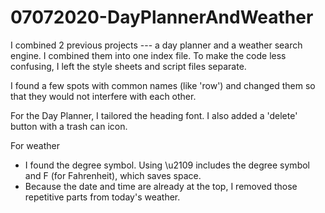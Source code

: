 # 07072020-DayPlannerAndWeather

I combined 2 previous projects --- a day planner and a weather search engine.  I combined them into one index file.  To make the code less confusing, I left the style sheets and script files separate.  

I found a few spots with common names (like 'row') and changed them so that they would not interfere with each other.

For the Day Planner, I tailored the heading font.  I also added a 'delete' button with a trash can icon.

For weather
* I found the degree symbol.  Using \u2109 includes the degree symbol and F (for Fahrenheit), which saves space.
* Because the date and time are already at the top, I removed those repetitive parts from today's weather.
